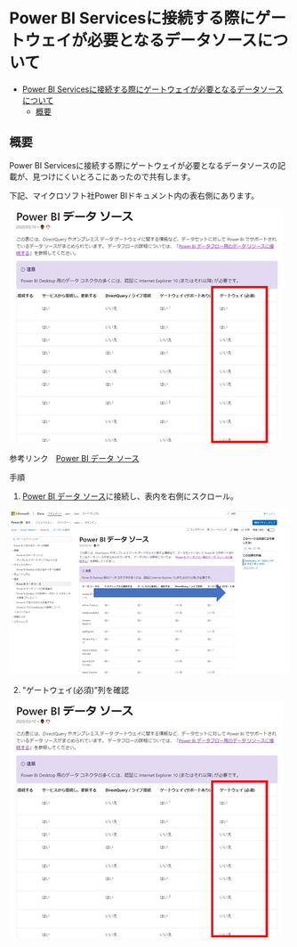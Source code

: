 # Power BI Servicesに接続する際にゲートウェイが必要となるデータソースについて

<!-- TOC -->

- [Power BI Servicesに接続する際にゲートウェイが必要となるデータソースについて](#power-bi-services%e3%81%ab%e6%8e%a5%e7%b6%9a%e3%81%99%e3%82%8b%e9%9a%9b%e3%81%ab%e3%82%b2%e3%83%bc%e3%83%88%e3%82%a6%e3%82%a7%e3%82%a4%e3%81%8c%e5%bf%85%e8%a6%81%e3%81%a8%e3%81%aa%e3%82%8b%e3%83%87%e3%83%bc%e3%82%bf%e3%82%bd%e3%83%bc%e3%82%b9%e3%81%ab%e3%81%a4%e3%81%84%e3%81%a6)
  - [概要](#%e6%a6%82%e8%a6%81)

<!-- /TOC -->

## 概要

Power BI Servicesに接続する際にゲートウェイが必要となるデータソースの記載が、見つけにくいとろこにあったので共有します。

下記、マイクロソフト社Power BIドキュメント内の表右側にあります。





![image-20200522125039651](.media/README/image-20200522125039651.png)

参考リンク　[Power BI データ ソース](https://docs.microsoft.com/ja-jp/power-bi/connect-data/power-bi-data-sources)





手順

1.  [Power BI データ ソース](https://docs.microsoft.com/ja-jp/power-bi/connect-data/power-bi-data-sources)に接続し、表内を右側にスクロール。

![image-20200522124931490](.media/README/image-20200522124931490.png)



2.  "ゲートウェイ(必須)"列を確認

![image-20200522125042543](.media/README/image-20200522125042543.png)